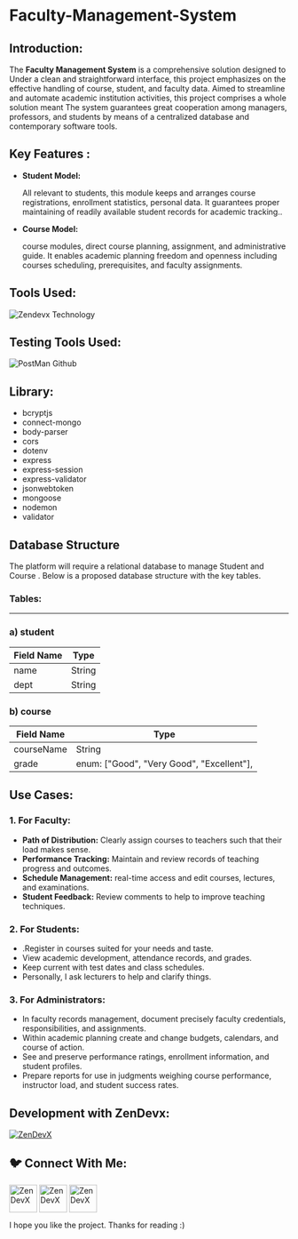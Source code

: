 # Faculty-Management-System
<h2 align="left"> Introduction:</h2>

The **Faculty Management System** is a comprehensive solution designed to Under a clean and straightforward interface, this project emphasizes on the effective handling of course, student, and faculty data. Aimed to streamline and automate academic institution activities, this project comprises a whole solution meant The system guarantees great cooperation among managers, professors, and students by means of a centralized database and contemporary software tools.

<h2 align="left">Key Features :</h2>

- **Student Model:**
  
    All relevant to students, this module keeps and arranges course registrations, enrollment statistics, personal data. It guarantees proper maintaining of readily available student records for academic tracking..
    
- **Course Model:**
  
    course modules, direct course planning, assignment, and administrative guide. It enables academic planning freedom and openness including courses scheduling, prerequisites, and faculty assignments.
    

<h2 align="left"> Tools Used:</h2>

![Zendevx Technology](https://github.com/user-attachments/assets/36c979fe-929e-44a4-8958-9c15dc466e35)

<h2 align="left"> Testing Tools Used:</h2>

![PostMan Github](https://github.com/user-attachments/assets/3381c639-715f-40b9-85d3-08384553ee12)

<h2 align="left">Library:</h2>

- bcryptjs
- connect-mongo
- body-parser
- cors
- dotenv
- express
- express-session
- express-validator
- jsonwebtoken
- mongoose
- nodemon
- validator

<h2 align="left">Database Structure</h2>

The platform will require a relational database to manage Student and Course . Below is a proposed database structure with the key tables.

<h3 align="left">Tables:</h3>

---

### a) student

| **Field Name** | **Type** |
| --- | --- |
| name | String |
| dept | String |

### b) course

| **Field Name** | **Type** |
| --- | --- |
| courseName | String |
| grade | enum: ["Good", "Very Good", "Excellent"], |

### 

<h2 align="left"> Use Cases: </h2>

### **1. For Faculty:**

- **Path of Distribution:** Clearly assign courses to teachers such that their load makes sense.
- **Performance Tracking:** Maintain and review records of teaching progress and outcomes.
- **Schedule Management:** real-time access and edit courses, lectures, and examinations.
- **Student Feedback:** Review comments to help to improve teaching techniques.

### **2. For Students:**

- .Register in courses suited for your needs and taste.
- View academic development, attendance records, and grades.
- Keep current with test dates and class schedules.
- Personally, I ask lecturers to help and clarify things.

### **3. For Administrators:**

- In faculty records management, document precisely faculty credentials, responsibilities, and assignments.
- Within academic planning create and change budgets, calendars, and course of action.
- See and preserve performance ratings, enrollment information, and student profiles.
- Prepare reports for use in judgments weighing course performance, instructor load, and student success rates.

<h2 align="left">Development with ZenDevx:</h2>

<a href="https://www.zendevx.com/" target="blank"><img align="center" src="https://github.com/user-attachments/assets/7dd7220f-e83c-4490-9ac2-beab3bcf8c35" alt="ZenDevX" height="auto" width="auto" /></a>

<h2 align="left">🐦 Connect With Me:</h2>
<a href="https://www.linkedin.com/company/zendevx/" target="blank"><img align="center" src="https://github.com/user-attachments/assets/9a6080ca-4265-43e5-8652-9454651970a9" alt="ZenDevX" height="50" width="50" /></a>
<a href="https://www.youtube.com/@zendevx" target="blank"><img align="center" src="https://github.com/user-attachments/assets/1beefdd6-fa17-49c9-bde7-e8f30f539b96" alt="ZenDevX" height="50" width="50" /></a>
<a href="https://x.com/IamZenDevX" target="blank"><img align="center" src="https://github.com/user-attachments/assets/f1eeb865-3d23-407a-9a2b-d76b4e85c6dd" alt="ZenDevX" height="50" width="50" /></a>


I hope you like the project. Thanks for reading :)
